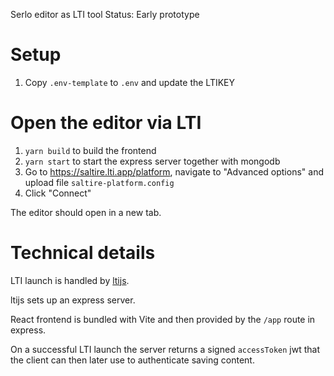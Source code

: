 Serlo editor as LTI tool Status: Early prototype

# Setup

1. Copy `.env-template` to `.env` and update the LTIKEY

# Open the editor via LTI

1. `yarn build` to build the frontend
2. `yarn start` to start the express server together with mongodb
3. Go to https://saltire.lti.app/platform, navigate to "Advanced options" and
   upload file `saltire-platform.config`
4. Click "Connect"

The editor should open in a new tab.

# Technical details

LTI launch is handled by [ltijs](https://github.com/Cvmcosta/ltijs/).

ltijs sets up an express server.

React frontend is bundled with Vite and then provided by the `/app` route in
express.

On a successful LTI launch the server returns a signed `accessToken` jwt that
the client can then later use to authenticate saving content.
